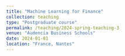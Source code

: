 ```yaml
---
title: "Machine Learning for Finance"
collection: teaching
type: "Postgraduate course"
permalink: /teaching/2024-spring-teaching-3
venue: "Audencia Business Schools"
date: 2024-01-01
location: "France, Nantes"
---
```


